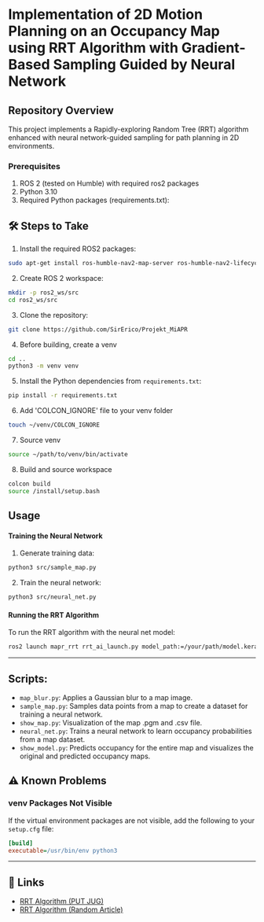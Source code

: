 # Implementation of 2D Motion Planning on an Occupancy Map using RRT Algorithm with Gradient-Based Sampling Guided by Neural Network

## Repository Overview
This project implements a Rapidly-exploring Random Tree (RRT) algorithm enhanced with neural network-guided sampling for path planning in 2D environments.

### Prerequisites
1. ROS 2 (tested on Humble) with required ros2 packages
2. Python 3.10
3. Required Python packages (requirements.txt):


## 🛠 Steps to Take

1. Install the required ROS2 packages:
```bash
sudo apt-get install ros-humble-nav2-map-server ros-humble-nav2-lifecycle-manager
```

2. Create ROS 2 workspace:
```bash
mkdir -p ros2_ws/src
cd ros2_ws/src
```

3. Clone the repository:
```bash
git clone https://github.com/SirErico/Projekt_MiAPR
```

4. Before building, create a venv
```bash
cd ..
python3 -m venv venv
```

5. Install the Python dependencies from `requirements.txt`:
```bash
pip install -r requirements.txt
```

6. Add 'COLCON_IGNORE' file to your venv folder
```bash
touch ~/venv/COLCON_IGNORE
```

7. Source venv
```bash
source ~/path/to/venv/bin/activate
```
8.  Build and source workspace
```bash
colcon build
source /install/setup.bash
```



## Usage

#### Training the Neural Network
1. Generate training data:
```bash
python3 src/sample_map.py
```

2. Train the neural network:
```bash
python3 src/neural_net.py
```

#### Running the RRT Algorithm
To run the RRT algorithm with the neural net model:
```bash
ros2 launch mapr_rrt rrt_ai_launch.py model_path:=/your/path/model.keras
```

---

## Scripts:
- `map_blur.py`: Applies a Gaussian blur to a map image.
- `sample_map.py`: Samples data points from a map to create a dataset for training a neural network.
- `show_map.py`: Visualization of the map .pgm and .csv file.
- `neural_net.py`: Trains a neural network to learn occupancy probabilities from a map dataset.
- `show_model.py`: Predicts occupancy for the entire map and visualizes the original and predicted occupancy maps.


## ⚠️ Known Problems
### venv Packages Not Visible
If the virtual environment packages are not visible, add the following to your `setup.cfg` file:
```ini
[build]
executable=/usr/bin/env python3
```

---

## 🔗 Links

- [RRT Algorithm (PUT JUG)](https://put-jug.github.io/lab-miapr/Lab%206%20-%20Algorytmy%20poszukiwania%20%C5%9Bcie%C5%BCki%20pr%C3%B3bkuj%C4%85ce%20przestrze%C5%84%20poszukiwa%C5%84%20na%20przyk%C5%82adzie%20RRT%20(Rapidly-exploring%20Random%20Tree).html)
- [RRT Algorithm (Random Article)](https://theclassytim.medium.com/robotic-path-planning-rrt-and-rrt-212319121378)
